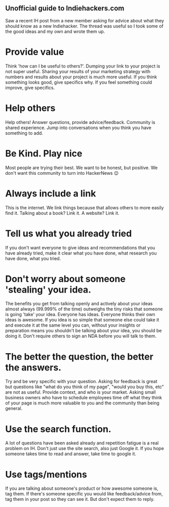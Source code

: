 ## Unofficial guide to Indiehackers.com

Saw a recent IH post from a new member asking for advice about what they should know as a new Indiehacker.
The thread was useful so I took some of the good ideas and my own and wrote them up.

# Provide value
Think 'how can I be useful to others?'. Dumping your link to your project is not super useful. Sharing your results of your marketing strategy with numbers and results about your project is much more useful. If you think something looks good, give specifics why. If you feel something could improve, give specifics. 

# Help others
Help others! Answer questions, provide advice/feedback. Community is shared experience. Jump into conversations when you think you have something to add.

# Be Kind. Play nice
Most people are trying their best. We want to be honest, but positive. We don't want this community to turn into HackerNews 😉

# Always include a link
This is the internet. We link things because that allows others to more easily find it. Talking about a book? Link it. A website? Link it.

# Tell us what you already tried
If you don't want everyone to give ideas and recommendations that you have already tried, make it clear what you have done, what research you have done, what you tried. 

# Don't worry about someone 'stealing' your idea.
The benefits you get from talking openly and actively about your ideas almost always (99.999% of the time) outweighs the tiny risks that someone is going 'take' your idea. Everyone has ideas. Everyone thinks their own ideas is awesome. If you idea is so simple that someone else could take it and execute it at the same level you can, without your insights or preparation means you shouldn't be talking about your idea, you should be doing it.
Don't require others to sign an NDA before you will talk to them. 

# The better the question, the better the answers.
Try and be very specific with your question.  Asking for feedback is great but questions like "what do you think of my page", "would you buy this, etc" are not as useful. Provide context, and who is your market. Asking small business owners who have to schedule employees time off what they think of your page is much more valuable to you and the community than being general.

# Use the search function.
A lot of questions have been asked already and repetition fatigue is a real problem on IH. Don't just use the site search, also just Google it. If you hope someone takes time to read and answer, take time to google it.

# Use tags/mentions
If you are talking about someone's product or how awesome someone is, tag them. If there's someone specific you would like feedback/advice from, tag them in your post so they can see it. But don't expect them to reply.
